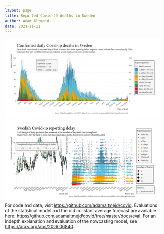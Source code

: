 ```yaml
---
layout: page
title: Reported Covid-19 deaths in Sweden
author: Adam Altmejd
date: 2021-11-11
---
```


![Graph of Swedish Covid-19 deaths with reporting delay.](deaths_lag_sweden_2021-11-11.png "Swedish Covid-19 deaths.")
![Graph of Swedish Covid-19 reporting delay in daily deaths.](lag_trend_sweden_2021-11-11.png "Trend in Swedish Covid-19 mortality reporting delay.")
For code and data, visit <https://github.com/adamaltmejd/covid>.
Evaluations of the statistical model and the old constant average forecast are available here: <https://github.com/adamaltmejd/covid/tree/master/docs/eval>.
For an indepth explanation and evaluation of the nowcasting model, see <https://arxiv.org/abs/2006.06840>.
